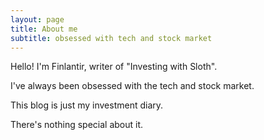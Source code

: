 ```yaml
---
layout: page
title: About me
subtitle: obsessed with tech and stock market
---
```


Hello! 
I'm Finlantir, writer of "Investing with Sloth".

I've always been obsessed with the tech and stock market.

This blog is just my investment diary.

There's nothing special about it.